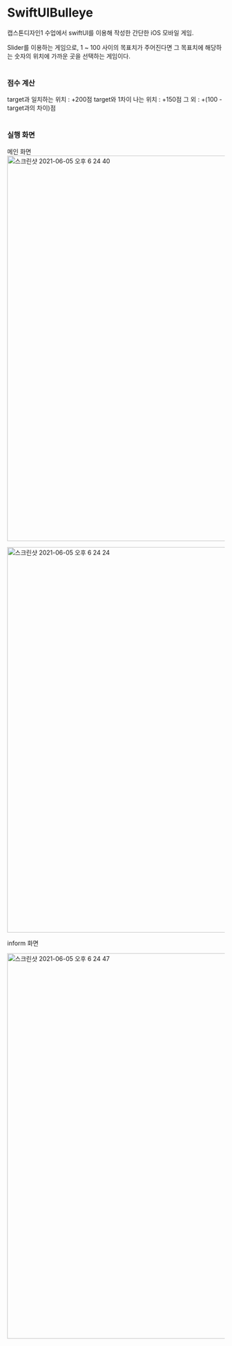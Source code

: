 # SwiftUIBulleye
캡스톤디자인1 수업에서 swiftUI를 이용해 작성한 간단한 iOS 모바일 게임.   
   
Slider를 이용하는 게임으로, 1 ~ 100 사이의 목표치가 주어진다면
그 목표치에 해당하는 숫자의 위치에 가까운 곳을 선택하는 게임이다.
<br>
<br>

### 점수 계산
target과 일치하는 위치 : +200점
target와 1차이 나는 위치 : +150점
그 외 : +(100 - target과의 차이)점   
<br>

### 실행 화면
메인 화면   
<img width="892" alt="스크린샷 2021-06-05 오후 6 24 40" src="https://user-images.githubusercontent.com/58431910/120886953-69737600-c62b-11eb-9cea-9403ac541a8c.png">

<img width="892" alt="스크린샷 2021-06-05 오후 6 24 24" src="https://user-images.githubusercontent.com/58431910/120886950-62e4fe80-c62b-11eb-8bcc-3be1739ef4fe.png">
<br>

inform 화면

<img width="892" alt="스크린샷 2021-06-05 오후 6 24 47" src="https://user-images.githubusercontent.com/58431910/120886958-71331a80-c62b-11eb-9248-721732eb2ace.png">

